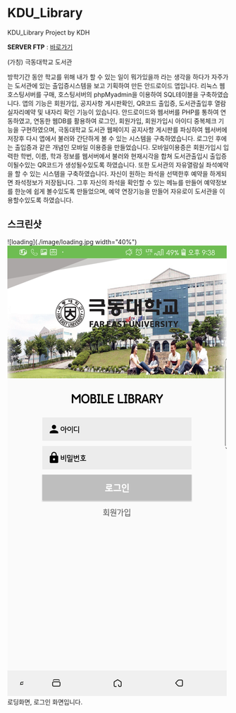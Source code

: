 # KDU_Library
KDU_Library Project by KDH

**SERVER FTP** : [바로가기](https://ehgus83133.godohosting.com)

(가칭) 극동대학교 도서관

방학기간 동안 학교를 위해 내가 할 수 있는 일이 뭐가있을까 라는 생각을 하다가 자주가는 도서관에 있는 출입증시스템을 보고 기획하여 만든 안드로이드 앱입니다.
리눅스 웹호스팅서버를 구매, 호스팅서버의 phpMyadmin을 이용하여 SQL테이블을 구축하였습니다.
앱의 기능은 회원가입, 공지사항 게시판확인, QR코드 출입증, 도서관출입후 열람실자리예약 및 내자리 확인 기능이 있습니다.
안드로이드와 웹서버를 PHP를 통하여 연동하였고, 연동한 웹DB를 활용하여 로그인, 회원가입, 회원가입시 아이디 중복체크 기능을 구현하였으며, 극동대학교 도서관 웹페이지 공지사항 게시판를 파싱하여 웹서버에 저장후 다시 앱에서 불러와 간단하게 볼 수 있는 시스템을 구축하였습니다.
로그인 후에는 출입증과 같은 개념인 모바일 이용증을 만들었습니다. 모바일이용증은 회원가입시 입력한 학번, 이름, 학과 정보를 웹서버에서 불러와 현재시각을 합쳐 도서관출입시 출입증이될수있는 QR코드가 생성될수있도록 하였습니다.
또한 도서관의 자유열람실 좌석예약을 할 수 있는 시스템을 구축하였습니다.
자신이 원하는 좌석을 선택한후 예약을 하게되면 좌석정보가 저장됩니다.
그후 자신의 좌석을 확인할 수 있는 메뉴를 만들어 예약정보를 한눈에 쉽게 볼수있도록 만들었으며, 예약 연장기능을 만들어 자유로이 도서관을 이용할수있도록 하였습니다.


**스크린샷**
---

![loading](./image/loading.jpg width="40%") ![login](./image/login.jpg)
로딩화면, 로그인 화면입니다.
